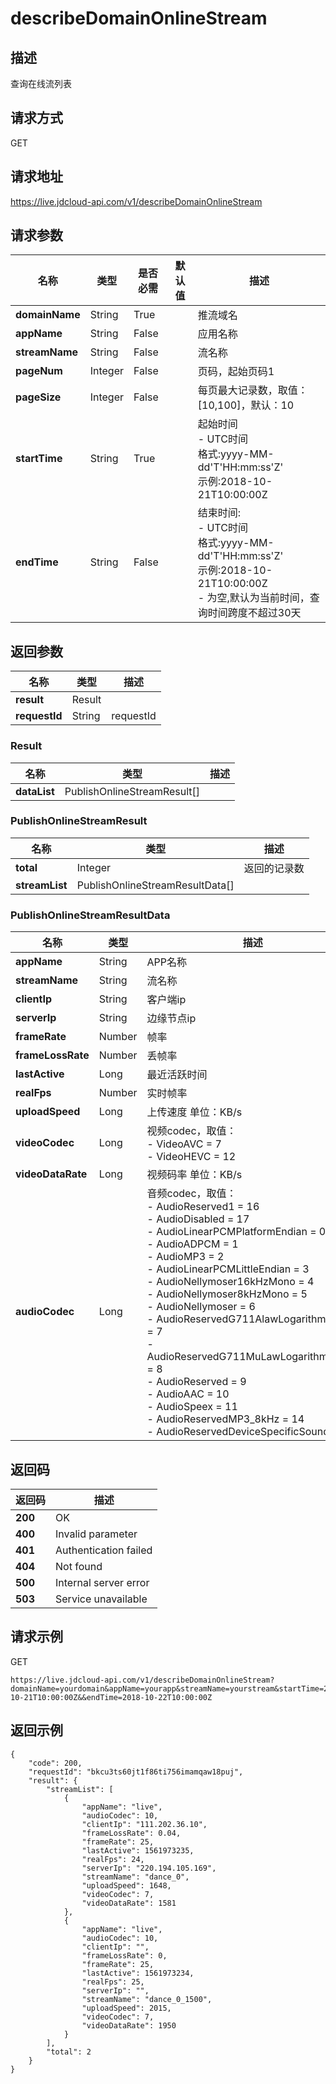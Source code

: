 # describeDomainOnlineStream


## 描述
查询在线流列表

## 请求方式
GET

## 请求地址
https://live.jdcloud-api.com/v1/describeDomainOnlineStream


## 请求参数
|名称|类型|是否必需|默认值|描述|
|---|---|---|---|---|
|**domainName**|String|True| |推流域名|
|**appName**|String|False| |应用名称|
|**streamName**|String|False| |流名称|
|**pageNum**|Integer|False| |页码，起始页码1<br>|
|**pageSize**|Integer|False| |每页最大记录数，取值：[10,100]，默认：10<br>|
|**startTime**|String|True| |起始时间<br>- UTC时间<br>  格式:yyyy-MM-dd'T'HH:mm:ss'Z'<br>  示例:2018-10-21T10:00:00Z<br>|
|**endTime**|String|False| |结束时间:<br>- UTC时间<br>  格式:yyyy-MM-dd'T'HH:mm:ss'Z'<br>  示例:2018-10-21T10:00:00Z<br>- 为空,默认为当前时间，查询时间跨度不超过30天<br>|


## 返回参数
|名称|类型|描述|
|---|---|---|
|**result**|Result| |
|**requestId**|String|requestId|

### Result
|名称|类型|描述|
|---|---|---|
|**dataList**|PublishOnlineStreamResult[]| |
### PublishOnlineStreamResult
|名称|类型|描述|
|---|---|---|
|**total**|Integer|返回的记录数<br>|
|**streamList**|PublishOnlineStreamResultData[]| |
### PublishOnlineStreamResultData
|名称|类型|描述|
|---|---|---|
|**appName**|String|APP名称<br>|
|**streamName**|String|流名称<br>|
|**clientIp**|String|客户端ip<br>|
|**serverIp**|String|边缘节点ip<br>|
|**frameRate**|Number|帧率<br>|
|**frameLossRate**|Number|丢帧率<br>|
|**lastActive**|Long|最近活跃时间<br>|
|**realFps**|Number|实时帧率<br>|
|**uploadSpeed**|Long|上传速度  单位：KB/s<br>|
|**videoCodec**|Long|视频codec，取值：<br>- VideoAVC = 7<br>- VideoHEVC = 12<br>|
|**videoDataRate**|Long|视频码率 单位：KB/s<br>|
|**audioCodec**|Long|音频codec，取值：<br>- AudioReserved1 = 16<br>- AudioDisabled = 17<br>- AudioLinearPCMPlatformEndian = 0<br>- AudioADPCM = 1<br>- AudioMP3 = 2<br>- AudioLinearPCMLittleEndian = 3<br>- AudioNellymoser16kHzMono = 4<br>- AudioNellymoser8kHzMono = 5<br>- AudioNellymoser = 6<br>- AudioReservedG711AlawLogarithmicPCM = 7<br>- AudioReservedG711MuLawLogarithmicPCM = 8<br>- AudioReserved = 9<br>- AudioAAC = 10<br>- AudioSpeex = 11<br>- AudioReservedMP3_8kHz = 14<br>- AudioReservedDeviceSpecificSound = 15<br>|

## 返回码
|返回码|描述|
|---|---|
|**200**|OK|
|**400**|Invalid parameter|
|**401**|Authentication failed|
|**404**|Not found|
|**500**|Internal server error|
|**503**|Service unavailable|

## 请求示例
GET
```
https://live.jdcloud-api.com/v1/describeDomainOnlineStream?domainName=yourdomain&appName=yourapp&streamName=yourstream&startTime=2018-10-21T10:00:00Z&&endTime=2018-10-22T10:00:00Z

```

## 返回示例
```
{
    "code": 200, 
    "requestId": "bkcu3ts60jt1f86ti756imamqaw18puj", 
    "result": {
        "streamList": [
            {
                "appName": "live", 
                "audioCodec": 10, 
                "clientIp": "111.202.36.10", 
                "frameLossRate": 0.04, 
                "frameRate": 25, 
                "lastActive": 1561973235, 
                "realFps": 24, 
                "serverIp": "220.194.105.169", 
                "streamName": "dance_0", 
                "uploadSpeed": 1648, 
                "videoCodec": 7, 
                "videoDataRate": 1581
            }, 
            {
                "appName": "live", 
                "audioCodec": 10, 
                "clientIp": "", 
                "frameLossRate": 0, 
                "frameRate": 25, 
                "lastActive": 1561973234, 
                "realFps": 25, 
                "serverIp": "", 
                "streamName": "dance_0_1500", 
                "uploadSpeed": 2015, 
                "videoCodec": 7, 
                "videoDataRate": 1950
            }
        ], 
        "total": 2
    }
}
```
